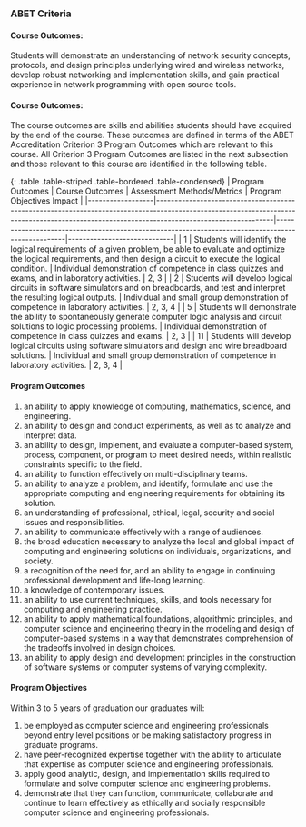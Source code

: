 ### ABET Criteria
 
#### Course Outcomes:
  Students will demonstrate an understanding of network security concepts, protocols, and design principles underlying wired and wireless networks, develop robust networking and implementation skills, and gain practical experience in network programming with open source tools.
 
####  Course Outcomes:
  The course outcomes are skills and abilities students should have acquired by the end of the course. These outcomes are defined in terms of the ABET Accreditation Criterion 3 Program Outcomes which are relevant to this course. All Criterion 3 Program Outcomes are listed in the next subsection and those relevant to this course are identified in the following table.

{: .table .table-striped .table-bordered .table-condensed}
| Program Outcomes | Course Outcomes | Assessment Methods/Metrics | Program Objectives Impact |
|------------------|--------------------------------------------------------------------------------------------------------------------------------------------------------------------------------------------|--------------------------------------------------------------------------------------------------|-----------------------------|
| 1                | Students will identify the logical requirements of a given problem, be able to evaluate and optimize the logical requirements, and then design a circuit to execute the logical condition. | Individual demonstration of competence in class quizzes and exams, and in laboratory activities. | 2, 3                        |
| 2                | Students will develop logical circuits in software simulators and on breadboards, and test and interpret the resulting logical outputs.                                                    | Individual and small group demonstration of competence in laboratory activities.                 | 2, 3, 4                     |
| 5                | Students will demonstrate the ability to spontaneously generate computer logic analysis and circuit solutions to logic processing problems.                                                | Individual demonstration of competence in class quizzes and exams.                               | 2, 3                        |
| 11               | Students will develop logical circuits using software simulators and design and wire breadboard solutions.                                                                                 | Individual and small group demonstration of competence in laboratory activities.                 | 2, 3, 4                     |


####  Program Outcomes

  1.  an ability to apply knowledge of computing, mathematics, science, and engineering.
  2.  an ability to design and conduct experiments, as well as to analyze and interpret data.
  3.  an ability to design, implement, and evaluate a computer-based system, process, component, or program to meet desired needs, within realistic constraints specific to the field.
  4.  an ability to function effectively on multi-disciplinary teams.
  5.  an ability to analyze a problem, and identify, formulate and use the appropriate computing and engineering requirements for obtaining its solution.
  6.  an understanding of professional, ethical, legal, security and social issues and responsibilities.
  7.  an ability to communicate effectively with a range of audiences.
  8.  the broad education necessary to analyze the local and global impact of computing and engineering solutions on individuals, organizations, and society.
  9.  a recognition of the need for, and an ability to engage in continuing professional development and life-long learning.
  10.  a knowledge of contemporary issues.
  11.  an ability to use current techniques, skills, and tools necessary for computing and engineering practice.
  12.  an ability to apply mathematical foundations, algorithmic principles, and computer science and engineering theory in the modeling and design of computer-based systems in a way that demonstrates comprehension of the tradeoffs involved in design choices.
  13.  an ability to apply design and development principles in the construction of software systems or computer systems of varying complexity.
 
####  Program Objectives

  Within 3 to 5 years of graduation our graduates will:
  
  1.  be employed as computer science and engineering professionals beyond entry level positions or be making satisfactory progress in graduate programs.
  1.  have peer-recognized expertise together with the ability to articulate that expertise as computer science and engineering professionals.
  1.  apply good analytic, design, and implementation skills required to formulate and solve computer science and engineering problems.
  1.  demonstrate that they can function, communicate, collaborate and continue to learn effectively as ethically and socially responsible computer science and engineering professionals.
 
